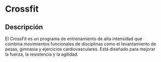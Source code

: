 # Crossfit

## Descripción
El CrossFit es un programa de entrenamiento de alta intensidad que combina movimientos funcionales de disciplinas como el levantamiento de pesas, gimnasia y ejercicios cardiovasculares. Está diseñado para mejorar la fuerza, la resistencia y la agilidad.

